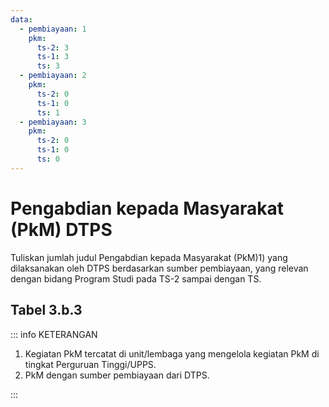 ```yaml
---
data:
  - pembiayaan: 1
    pkm:
      ts-2: 3
      ts-1: 3
      ts: 3
  - pembiayaan: 2
    pkm:
      ts-2: 0
      ts-1: 0
      ts: 1
  - pembiayaan: 3
    pkm:
      ts-2: 0
      ts-1: 0
      ts: 0
---
```


<script setup>
import { useData } from "vitepress"
import Tabel from '../components/tabel-3b3.vue'

const { frontmatter } = useData()
</script>

# Pengabdian kepada Masyarakat (PkM) DTPS

Tuliskan jumlah judul Pengabdian kepada Masyarakat (PkM)1) yang dilaksanakan oleh DTPS berdasarkan sumber pembiayaan, yang relevan dengan bidang Program Studi pada TS-2 sampai dengan TS.

## Tabel 3.b.3

<Tabel :data="frontmatter.data" />

::: info KETERANGAN

1. Kegiatan PkM tercatat di unit/lembaga yang mengelola kegiatan PkM di tingkat Perguruan Tinggi/UPPS.
1. PkM dengan sumber pembiayaan dari DTPS.

:::
